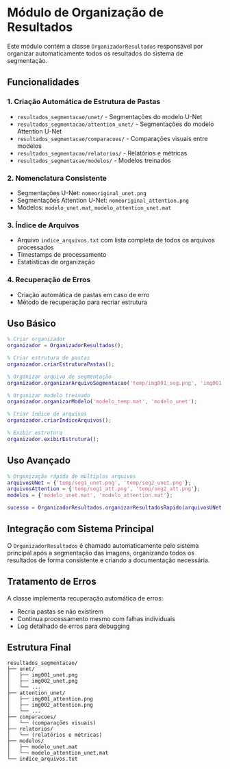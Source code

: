 # Módulo de Organização de Resultados

Este módulo contém a classe `OrganizadorResultados` responsável por organizar automaticamente todos os resultados do sistema de segmentação.

## Funcionalidades

### 1. Criação Automática de Estrutura de Pastas
- `resultados_segmentacao/unet/` - Segmentações do modelo U-Net
- `resultados_segmentacao/attention_unet/` - Segmentações do modelo Attention U-Net
- `resultados_segmentacao/comparacoes/` - Comparações visuais entre modelos
- `resultados_segmentacao/relatorios/` - Relatórios e métricas
- `resultados_segmentacao/modelos/` - Modelos treinados

### 2. Nomenclatura Consistente
- Segmentações U-Net: `nomeoriginal_unet.png`
- Segmentações Attention U-Net: `nomeoriginal_attention.png`
- Modelos: `modelo_unet.mat`, `modelo_attention_unet.mat`

### 3. Índice de Arquivos
- Arquivo `indice_arquivos.txt` com lista completa de todos os arquivos processados
- Timestamps de processamento
- Estatísticas de organização

### 4. Recuperação de Erros
- Criação automática de pastas em caso de erro
- Método de recuperação para recriar estrutura

## Uso Básico

```matlab
% Criar organizador
organizador = OrganizadorResultados();

% Criar estrutura de pastas
organizador.criarEstruturaPastas();

% Organizar arquivo de segmentação
organizador.organizarArquivoSegmentacao('temp/img001_seg.png', 'img001.png', 'unet');

% Organizar modelo treinado
organizador.organizarModelo('modelo_temp.mat', 'modelo_unet');

% Criar índice de arquivos
organizador.criarIndiceArquivos();

% Exibir estrutura
organizador.exibirEstrutura();
```

## Uso Avançado

```matlab
% Organização rápida de múltiplos arquivos
arquivosUNet = {'temp/seg1_unet.png', 'temp/seg2_unet.png'};
arquivosAttention = {'temp/seg1_att.png', 'temp/seg2_att.png'};
modelos = {'modelo_unet.mat', 'modelo_attention.mat'};

sucesso = OrganizadorResultados.organizarResultadosRapido(arquivosUNet, arquivosAttention, modelos);
```

## Integração com Sistema Principal

O `OrganizadorResultados` é chamado automaticamente pelo sistema principal após a segmentação das imagens, organizando todos os resultados de forma consistente e criando a documentação necessária.

## Tratamento de Erros

A classe implementa recuperação automática de erros:
- Recria pastas se não existirem
- Continua processamento mesmo com falhas individuais
- Log detalhado de erros para debugging

## Estrutura Final

```
resultados_segmentacao/
├── unet/
│   ├── img001_unet.png
│   ├── img002_unet.png
│   └── ...
├── attention_unet/
│   ├── img001_attention.png
│   ├── img002_attention.png
│   └── ...
├── comparacoes/
│   └── (comparações visuais)
├── relatorios/
│   └── (relatórios e métricas)
├── modelos/
│   ├── modelo_unet.mat
│   └── modelo_attention_unet.mat
└── indice_arquivos.txt
```